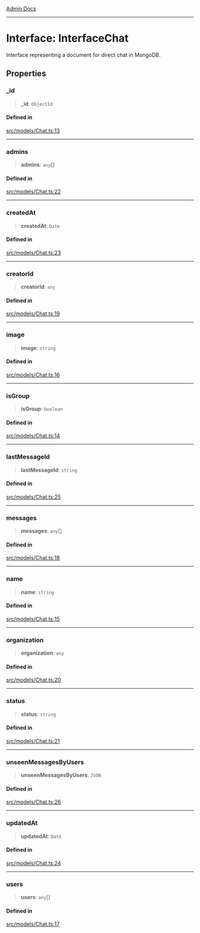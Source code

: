 [Admin Docs](/)

***

# Interface: InterfaceChat

Interface representing a document for direct chat in MongoDB.

## Properties

### \_id

> **\_id**: `ObjectId`

#### Defined in

[src/models/Chat.ts:13](https://github.com/Suyash878/talawa-api/blob/cfd688207611ba245c99edd8dbaccb2cdbf6a043/src/models/Chat.ts#L13)

***

### admins

> **admins**: `any`[]

#### Defined in

[src/models/Chat.ts:22](https://github.com/Suyash878/talawa-api/blob/cfd688207611ba245c99edd8dbaccb2cdbf6a043/src/models/Chat.ts#L22)

***

### createdAt

> **createdAt**: `Date`

#### Defined in

[src/models/Chat.ts:23](https://github.com/Suyash878/talawa-api/blob/cfd688207611ba245c99edd8dbaccb2cdbf6a043/src/models/Chat.ts#L23)

***

### creatorId

> **creatorId**: `any`

#### Defined in

[src/models/Chat.ts:19](https://github.com/Suyash878/talawa-api/blob/cfd688207611ba245c99edd8dbaccb2cdbf6a043/src/models/Chat.ts#L19)

***

### image

> **image**: `string`

#### Defined in

[src/models/Chat.ts:16](https://github.com/Suyash878/talawa-api/blob/cfd688207611ba245c99edd8dbaccb2cdbf6a043/src/models/Chat.ts#L16)

***

### isGroup

> **isGroup**: `boolean`

#### Defined in

[src/models/Chat.ts:14](https://github.com/Suyash878/talawa-api/blob/cfd688207611ba245c99edd8dbaccb2cdbf6a043/src/models/Chat.ts#L14)

***

### lastMessageId

> **lastMessageId**: `string`

#### Defined in

[src/models/Chat.ts:25](https://github.com/Suyash878/talawa-api/blob/cfd688207611ba245c99edd8dbaccb2cdbf6a043/src/models/Chat.ts#L25)

***

### messages

> **messages**: `any`[]

#### Defined in

[src/models/Chat.ts:18](https://github.com/Suyash878/talawa-api/blob/cfd688207611ba245c99edd8dbaccb2cdbf6a043/src/models/Chat.ts#L18)

***

### name

> **name**: `string`

#### Defined in

[src/models/Chat.ts:15](https://github.com/Suyash878/talawa-api/blob/cfd688207611ba245c99edd8dbaccb2cdbf6a043/src/models/Chat.ts#L15)

***

### organization

> **organization**: `any`

#### Defined in

[src/models/Chat.ts:20](https://github.com/Suyash878/talawa-api/blob/cfd688207611ba245c99edd8dbaccb2cdbf6a043/src/models/Chat.ts#L20)

***

### status

> **status**: `string`

#### Defined in

[src/models/Chat.ts:21](https://github.com/Suyash878/talawa-api/blob/cfd688207611ba245c99edd8dbaccb2cdbf6a043/src/models/Chat.ts#L21)

***

### unseenMessagesByUsers

> **unseenMessagesByUsers**: `JSON`

#### Defined in

[src/models/Chat.ts:26](https://github.com/Suyash878/talawa-api/blob/cfd688207611ba245c99edd8dbaccb2cdbf6a043/src/models/Chat.ts#L26)

***

### updatedAt

> **updatedAt**: `Date`

#### Defined in

[src/models/Chat.ts:24](https://github.com/Suyash878/talawa-api/blob/cfd688207611ba245c99edd8dbaccb2cdbf6a043/src/models/Chat.ts#L24)

***

### users

> **users**: `any`[]

#### Defined in

[src/models/Chat.ts:17](https://github.com/Suyash878/talawa-api/blob/cfd688207611ba245c99edd8dbaccb2cdbf6a043/src/models/Chat.ts#L17)
